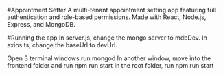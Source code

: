 #Appointment Setter
A multi-tenant appointment setting app featuring full authentication and role-based permissions. Made with React, Node.js, Express, and MongoDB.

#Running the app
In server.js, change the mongo server to mdbDev. In axios.ts, change the baseUrl to devUrl.

Open 3 terminal windows
run mongod
In another window, move into the frontend folder and run npm run start
In the root folder, run npm run start